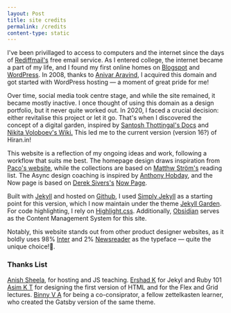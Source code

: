 ```yaml
---
layout: Post
title: site credits
permalink: /credits
content-type: static
---
```


I've been privillaged to access to computers and the internet since the days of <a href="https://en.wikipedia.org/wiki/Rediff.com">Rediffmail's</a> free email service. As I entered college, the internet became a part of my life, and I found my first online homes on <a href="https://en.wikipedia.org/wiki/Blogger_(service)">Blogspot</a> and <a href="https://wordpress.com/">WordPress</a>. In 2008, thanks to <a href="https://twitter.com/anivar">Anivar Aravind</a>, I acquired this domain and got started with WordPress hosting — a moment of great pride for me!

Over time, social media took centre stage, and while the site remained, it became mostly inactive. I once thought of using this domain as a design portfolio, but it never quite worked out. In 2020, I faced a crucial decision: either revitalise this project or let it go. That's when I discovered the concept of a digital garden, inspired by <a href="https://docs.thottingal.in/">Santosh Thottingal's Docs</a> and <a href="https://wiki.nikiv.dev/">Nikita Voloboev's Wiki.</a> This led me to the current version (version 16?) of Hiran.in!

This website is a reflection of my ongoing ideas and work, following a workflow that suits me best. The homepage design draws inspiration from <a href="https://paco.me/">Paco's website</a>, while the collections are based on <a href="https://matthewstrom.com/reading">Matthw Ström's</a> reading list. The Async design coaching is inspired by <a href="https://anthonyhobday.com/">Anthony Hobday</a>, and the Now page is based on <a href="https://sive.rs/">Derek Sivers's</a> <a href="https://nownownow.com/about">Now Page</a>.

Built with <a href="https://wiki.nikiv.dev/">Jekyll</a> and hosted on <a href="https://github.com">Github</a>, I used <a href="https://github.com/raghudotcc/simply-jekyll">Simply Jekyll</a> as a starting point for this version, which I now maintain under the theme <a href="https://github.com/Jekyll-Garden/jekyll-garden.github.io">Jekyll Garden</a>. For code highlighting, I rely on <a href="https://github.com/jwarby/jekyll-pygments-themes">Highlight.css</a>. Additionally, <a href="https://obsidian.md/">Obsidian</a> serves as the Content Management System for this site. 

Notably, this website stands out from other product designer websites, as it boldly uses 98% <a href="https://fonts.google.com/specimen/Inter">Inter</a> and 2% <a href="https://fonts.google.com/specimen/Newsreader">Newsreader</a> as the typeface — quite the unique choice!🤣. 

### Thanks List

<a href="https://github.com/anishsheela">Anish Sheela</a>, for hosting and JS teaching.
<a href="https://github.com/ershad">Ershad K</a> for Jekyl and Ruby 101
<a href="https://www.ktasim.com/">Asim K T</a> for designing the first version of HTML and for the Flex and Grid lectures.
<a href="https://notes.binnyva.com/">Binny V A</a> for being a co-consiprator, a fellow zettelkasten learner, who created the Gatsby version of the same theme. 